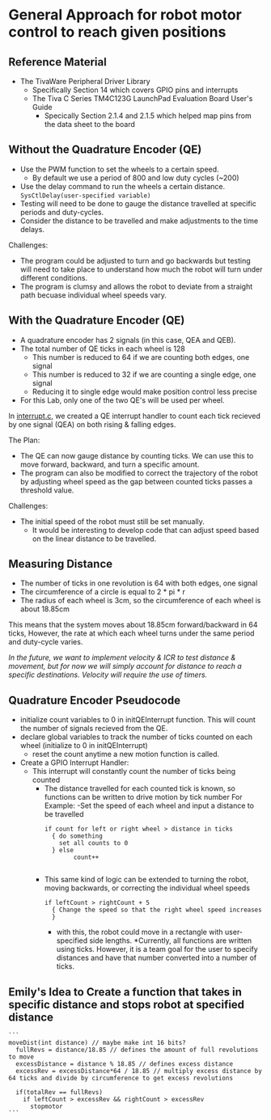 # General Approach for robot motor control to reach given positions

## Reference Material
- The TivaWare Peripheral Driver Library
  - Specifically Section 14 which covers GPIO pins and interrupts
  - The Tiva C Series TM4C123G LaunchPad Evaluation Board User's Guide
    - Specically Section 2.1.4 and 2.1.5 which helped map pins from the data sheet to the board

## Without the Quadrature Encoder (QE)
- Use the PWM function to set the wheels to a certain speed.
  - By default we use a period of 800 and low duty cycles (~200)
- Use the delay command to run the wheels a certain distance.
`SysCtlDelay(user-specified variable)` <br>
- Testing will need to be done to gauge the distance travelled at specific periods and duty-cycles.
- Consider the distance to be travelled and make adjustments to the time delays.

Challenges:
- The program could be adjusted to turn and go backwards but testing will need to take place to understand how much the robot will turn under different conditions.
- The program is clumsy and allows the robot to deviate from a straight path becuase individual wheel speeds vary.

## With the Quadrature Encoder (QE)
- A quadrature encoder has 2 signals (in this case, QEA and QEB).
- The total number of QE ticks in each wheel is 128
  - This number is reduced to 64 if we are counting both edges, one signal
  - This number is reduced to 32 if we are counting a single edge, one signal
  - Reducing it to single edge would make position control less precise
- For this Lab, only one of the two QE's will be used per wheel.

In [interrupt.c](Robot_Library/interrupt.c), we created a QE interrupt handler to count each tick recieved by one signal (QEA) on both rising & falling edges.

The Plan:
- The QE can now gauge distance by counting ticks. We can use this to move forward, backward, and turn a specific amount.
- The program can also be modified to correct the trajectory of the robot by adjusting wheel speed as the gap between counted ticks passes a threshold value.

Challenges:
- The initial speed of the robot must still be set manually. 
  - It would be interesting to develop code that can adjust speed based on the linear distance to be travelled.


## Measuring Distance
- The number of ticks in one revolution is 64 with both edges, one signal
- The circumference of a circle is equal to 2 * pi * r
- The radius of each wheel is 3cm, so the circumference of each wheel is about 18.85cm

This means that the system moves about 18.85cm forward/backward in 64 ticks, However, the rate at which each wheel turns under the same period and duty-cycle varies.

*In the future, we want to implement velocity & ICR to test distance & movement, but for now we will simply account for distance to reach a specific destinations.
Velocity will require the use of timers.*



## Quadrature Encoder Pseudocode
- initialize count variables to 0 in initQEInterrupt function. This will count the number of signals recieved from the QE.
- declare global variables to track the number of ticks counted on each wheel (initialize to 0 in initQEInterrupt)
  - reset the count anytime a new motion function is called. 
- Create a GPIO Interrupt Handler:
  - This interrupt will constantly count the number of ticks being counted
    - The distance travelled for each counted tick is known, so functions can be written to drive motion by tick number
    For Example:
    -Set the speed of each wheel and input a distance to be travelled <br>
      ```
      if count for left or right wheel > distance in ticks 
        { do something
          set all counts to 0
        } else
              count++
              
      ```
    - This same kind of logic can be extended to turning the robot, moving backwards, or correcting the individual wheel speeds
      ```
      if leftCount > rightCount + 5
        { Change the speed so that the right wheel speed increases
        }
      ```
      - with this, the robot could move in a rectangle with user-specified side lengths.
 *Currently, all functions are written using ticks. However, it is a team goal for the user to specify distances and have that number converted into a number of ticks.
 
 ## Emily's Idea to Create a function that takes in specific distance and stops robot at specified distance
    ```
    moveDist(int distance) // maybe make int 16 bits?
      fullRevs = distance/18.85 // defines the amount of full revolutions to move
      excessDistance = distance % 18.85 // defines excess distance
      excessRev = excessDistance*64 / 18.85 // multiply excess distance by 64 ticks and divide by circumference to get excess revolutions

      if(totalRev == fullRevs)
        if leftCount > excessRev && rightCount > excessRev
          stopmotor
    ```



